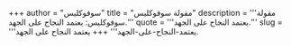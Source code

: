 +++
author = "سوفوكليس"
title = "مقولة سوفوكليس"
description = '''مقولة سوفوكليس: يعتمد النجاح على الجهد.'''
quote = '''يعتمد النجاح على الجهد.'''
slug = '''يعتمد-النجاح-على-الجهد'''
+++
يعتمد النجاح على الجهد.
